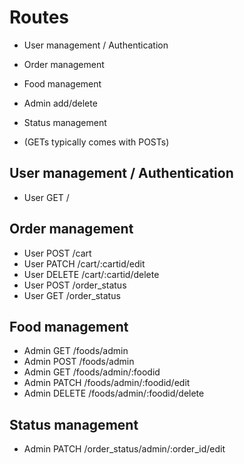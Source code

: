 # Routes
- User management  / Authentication
- Order management
- Food management
- Admin add/delete
- Status management


- (GETs typically comes with POSTs)

## User management  / Authentication
- User GET /

## Order management 
- User POST /cart
- User PATCH /cart/:cartid/edit
- User DELETE /cart/:cartid/delete
- User POST /order_status
- User GET /order_status

## Food management
- Admin GET /foods/admin
- Admin POST /foods/admin
- Admin GET /foods/admin/:foodid
- Admin PATCH /foods/admin/:foodid/edit
- Admin DELETE /foods/admin/:foodid/delete

## Status management
- Admin PATCH /order_status/admin/:order_id/edit


